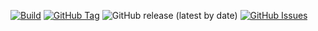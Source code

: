 [![Build](https://github.com/punkerside/titan-precommit/actions/workflows/main.yml/badge.svg?branch=main)](https://github.com/punkerside/titan-precommit/actions/workflows/main.yml)
[![GitHub Tag](https://img.shields.io/github/tag-date/punkerside/titan-precommit.svg?style=plastic)](https://github.com/punkerside/titan-precommit/tags/)
![GitHub release (latest by date)](https://img.shields.io/github/v/release/punkerside/titan-precommit)
[![GitHub Issues](https://img.shields.io/github/issues/punkerside/titan-precommit.svg)](https://github.com/punkerside/titan-precommit/issues)
